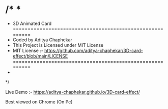 /*
*
=========================================================
* 3D Animated Card
=========================================================
* Coded by Aditya Chaphekar
* This Project is Licensed under MIT License
* MIT License :- https://github.com/aditya-chaphekar/3D-card-effect/blob/main/LICENSE
=========================================================
*
*/

Live Demo :- https://aditya-chaphekar.github.io/3D-card-effect/

Best viewed on Chrome (On Pc) 
